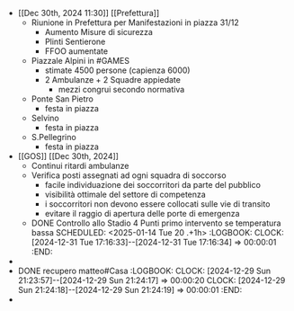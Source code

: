 - [[Dec 30th, 2024 11:30]] [[Prefettura]]
	- Riunione in Prefettura per Manifestazioni in piazza 31/12
		- Aumento Misure di sicurezza
		- Plinti Sentierone
		- FFOO aumentate
	- Piazzale Alpini in #GAMES
		- stimate 4500 persone (capienza 6000)
		- 2 Ambulanze + 2 Squadre appiedate
			- mezzi congrui secondo normativa
	- Ponte San Pietro
		- festa in piazza
	- Selvino
		- festa in piazza
	- S.Pellegrino
		- festa in piazza
- [[GOS]] [[Dec 30th, 2024]]
	- Continui ritardi ambulanze
	- Verifica posti assegnati ad ogni squadra di soccorso
		- facile individuazione dei soccorritori da parte del pubblico
		- visibilità ottimale del settore di competenza
		- i soccorritori non devono essere collocati sulle vie di transito
		- evitare il raggio di apertura delle porte di emergenza
	- DONE Controllo allo Stadio 4 Punti primo intervento se temperatura bassa
	  SCHEDULED: <2025-01-14 Tue 20 .+1h>
	  :LOGBOOK:
	  CLOCK: [2024-12-31 Tue 17:16:33]--[2024-12-31 Tue 17:16:34] =>  00:00:01
	  :END:
-
- DONE recupero matteo#Casa
  :LOGBOOK:
  CLOCK: [2024-12-29 Sun 21:23:57]--[2024-12-29 Sun 21:24:17] =>  00:00:20
  CLOCK: [2024-12-29 Sun 21:24:18]--[2024-12-29 Sun 21:24:19] =>  00:00:01
  :END:
-